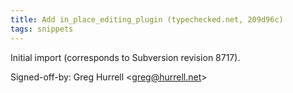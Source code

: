 ```yaml
---
title: Add in_place_editing_plugin (typechecked.net, 209d96c)
tags: snippets
---
```


Initial import (corresponds to Subversion revision 8717).

Signed-off-by: Greg Hurrell &lt;greg@hurrell.net&gt;
